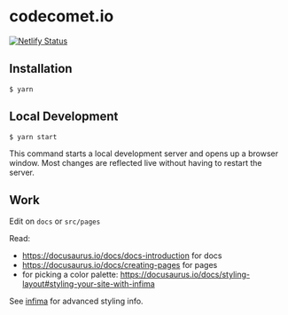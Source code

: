 # codecomet.io

[![Netlify Status](https://api.netlify.com/api/v1/badges/54828d8e-b8ca-4295-97ff-31f3a22210f6/deploy-status)](https://app.netlify.com/sites/endearing-taiyaki-619511/deploys)

## Installation

```
$ yarn
```

## Local Development

```
$ yarn start
```

This command starts a local development server and opens up a browser window. Most changes are reflected live without having to restart the server.

## Work

Edit on `docs` or `src/pages`

Read:

* https://docusaurus.io/docs/docs-introduction for docs
* https://docusaurus.io/docs/creating-pages for pages
* for picking a color palette: https://docusaurus.io/docs/styling-layout#styling-your-site-with-infima

See [infima](https://infima.dev/docs/components/alert) for advanced styling info.


